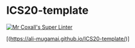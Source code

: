 # ICS20-template

[![Mr Coxall's Super Linter](https://github.com/Ali-Mugamai/ICS20-template/workflows/Mr%20Coxall's%20Super%20Linter/badge.svg)](https://github.com/Ali-Mugamai/ICS20-template/actions/)

[(https://ali-mugamai.github.io/ICS20-template/)]
